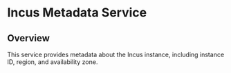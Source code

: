 # Incus Metadata Service

## Overview

This service provides metadata about the Incus instance, including instance ID, region, and availability zone.
